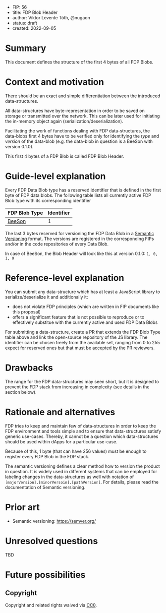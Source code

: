 - FIP: 56
- title: FDP Blob Header
- author: Viktor Levente Tóth, @nugaon
- status: draft
- created: 2022-09-05

# Summary
This document defines the structure of the first 4 bytes of all FDP Blobs.

# Context and motivation
There should be an exact and simple differentiation between the introduced data-structures.

All data-structures have byte-representation in order to be saved on storage or transmitted over the network. 
This can be later used for initiating the in-memory object again (serialization/deserialization).

Facilitating the work of functions dealing with FDP data-structures, the data-blobs first 4 bytes have to be verified only for identifying the _type_ and _version_ of the data-blob (e.g. the data-blob in question is a BeeSon with version 0.1.0).

This first 4 bytes of a FDP Blob is called FDP Blob Header.

# Guide-level explanation
Every FDP Data Blob type has a reserved identifier that is defined in the first byte of FDP data blobs.
The following table lists all currently active FDP Blob type with its corresponding identifier

| FDP Blob Type | Identifier |
| ------ | ---- |
| [BeeSon](https://github.com/fairDataSociety/beeson/) | 1 |

The last 3 bytes reserved for versioning the FDP Data Blob in a [Semantic Versioning](https://semver.org/) format.
The versions are registered in the corresponding FIPs and/or in the code repositories of every Data Blob.

In case of BeeSon, the Blob Header will look like this at version 0.1.0:
`1, 0, 1, 0`

# Reference-level explanation
You can submit any data-structure which has at least a JavaScript library to serialize/deserialize it and additionally it:
- does not violate FDP principles (which are written in FIP documents like this proposal)
- offers a significant feature that is not possible to reproduce or to effectively substitue with the currently active and used FDP Data Blobs

For submitting a data-structure, create a PR that extends the FDP Blob Type table above and link the open-source repository of the JS library.
The identifier can be chosen freely from the available set, ranging from 0 to 255 expect for reserved ones but that must be accepted by the PR reviewers.

# Drawbacks
The range for the FDP data-structures may seen short, but it is designed to prevent the FDP stack from increasing in complexity (see details in the section below).

# Rationale and alternatives
FDP tries to keep and maintain few of data-structures in order to keep the FDP environment and tools simple and to ensure that data-structures satisfy generic use-cases. Thereby, it cannot be a question which data-structures should be used within dApps for a particular use-case.

Because of this, 1 byte (that can have 256 values) must be enough to register every FDP Blob in the FDP stack.

The semantic versioning defines a clear method how to version the product in question.
It is widely used in different systems that can be employed for labeling changes in the data-structures as well with notation of `[majorVersion].[minorVersoin].[pathVersion]`.
For details, please read the documentation of Semantic versioning.

# Prior art
- Semantic versioning: https://semver.org/

# Unresolved questions
TBD

# Future possibilities

## Copyright

Copyright and related rights waived via [CC0](https://creativecommons.org/publicdomain/zero/1.0/).
